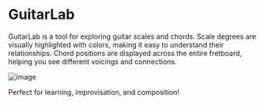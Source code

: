 # GuitarLab
 GuitarLab is a tool for exploring guitar scales and chords. Scale degrees are visually highlighted with colors, making it easy to understand their relationships. Chord positions are displayed across the entire fretboard, helping you see different voicings and connections.
 
![image](https://github.com/user-attachments/assets/121e4af2-dc4b-49ae-8e27-98169dc6bdeb)


Perfect for learning, improvisation, and composition!
